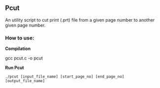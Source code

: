 ## Pcut

An utility script to cut print (.prt) file from a given page number to another given page number.

### How to use:

**Compilation**

gcc pcut.c -o pcut

**Run Pcut**

```
./pcut [input_file_name] [start_page_no] [end_page_no] [output_file_name] 
```
